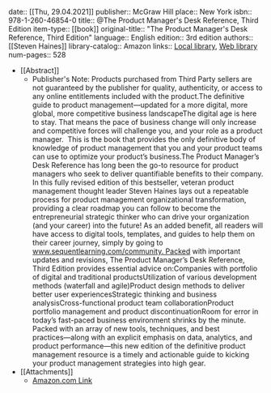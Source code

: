 date:: [[Thu, 29.04.2021]]
publisher:: McGraw Hill
place:: New York
isbn:: 978-1-260-46854-0
title:: @The Product Manager's Desk Reference, Third Edition
item-type:: [[book]]
original-title:: "The Product Manager's Desk Reference, Third Edition"
language:: English
edition:: 3rd edition
authors:: [[Steven Haines]]
library-catalog:: Amazon
links:: [Local library](zotero://select/library/items/KK7AWA5A), [Web library](https://www.zotero.org/users/6520516/items/KK7AWA5A)
num-pages:: 528

- [[Abstract]]
	- Publisher's Note: Products purchased from Third Party sellers are not guaranteed by the publisher for quality, authenticity, or access to any online entitlements included with the product.The definitive guide to product management―updated for a more digital, more global, more competitive business landscapeThe digital age is here to stay. That means the pace of business change will only increase and competitive forces will challenge you, and your role as a product manager.  This is the book that provides the only definitive body of knowledge of product management that you and your product teams can use to optimize your product’s business.The Product Manager’s Desk Reference has long been the go-to resource for product managers who seek to deliver quantifiable benefits to their company. In this fully revised edition of this bestseller, veteran product management thought leader Steven Haines lays out a repeatable process for product management organizational transformation, providing a clear roadmap you can follow to become the entrepreneurial strategic thinker who can drive your organization (and your career) into the future! As an added benefit, all readers will have access to digital tools, templates, and guides to help them on their career journey, simply by going to www.sequentlearning.com/community. Packed with important updates and revisions, The Product Manager’s Desk Reference, Third Edition provides essential advice on:Companies with portfolio of digital and traditional productsUtilization of various development methods (waterfall and agile)Product design methods to deliver better user experiencesStrategic thinking and business analysisCross-functional product team collaborationProduct portfolio management and product discontinuationRoom for error in today’s fast-paced business environment shrinks by the minute. Packed with an array of new tools, techniques, and best practices―along with an explicit emphasis on data, analytics, and product performance―this new edition of the definitive product management resource is a timely and actionable guide to kicking your product management strategies into high gear.
- [[Attachments]]
	- [Amazon.com Link](https://www.amazon.com/Product-Managers-Desk-Reference-Third/dp/1260468542)